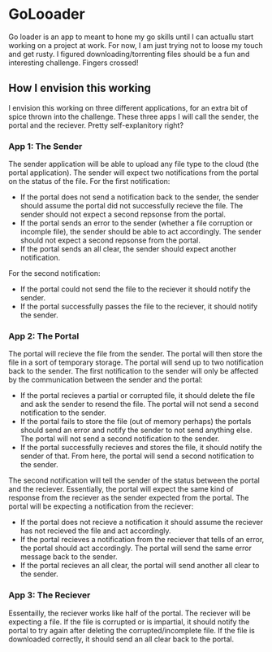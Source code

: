 # GoLooader

Go loader is an app to meant to hone my go skills until I can actuallu start working on a project at work.
For now, I am just trying not to loose my touch and get rusty.
I figured downloading/torrenting files should be a fun and interesting challenge.
Fingers crossed!


## How I envision this working

I envision this working on three different applications, for an extra bit of spice thrown into the challenge.
These three apps I will call the sender, the portal and the reciever. 
Pretty self-explanitory right?


### App 1: The Sender

The sender application will be able to upload any file type to the cloud (the portal application). 
The sender will expect two notifications from the portal on the status of the file.
For the first notification:
- If the portal does not send a notification back to the sender, the sender should assume the portal did not successfully recieve the file. 
The sender should not expect a second repsonse from the portal.
- If the portal sends an error to the sender (whether a file corruption or incomple file), the sender should be able to act accordingly.
The sender should not expect a second repsonse from the portal.
- If the portal sends an all clear, the sender should expect another notification.

For the second notification:
- If the portal could not send the file to the reciever it should notify the sender.
- If the portal successfully passes the file to the reciever, it should notify the sender.


### App 2: The Portal

The portal will recieve the file from the sender. 
The portal will then store the file in a sort of temporary storage.
The portal will send up to two notification back to the sender. 
The first notification to the sender will only be affected by the communication between the sender and the portal:
- If the portal recieves a partial or corrupted file, it should delete the file and ask the sender to resend the file. 
The portal will not send a second notification to the sender.
- If the portal fails to store the file (out of memory perhaps) the portals should send an error and notify the sender to not send anything else.
The portal will not send a second notification to the sender. 
- If the portal successfully recieves and stores the file, it should notify the sender of that.
From here, the portal will send a second notification to the sender.

The second notification will tell the sender of the status between the portal and the reciever. 
Essentially, the portal will expect the same kind of response from the reciever as the sender expected from the portal. 
The portal will be expecting a notification from the reciever:
- If the portal does not recieve a notification it should assume the reciever has not recieved the file and act accordingly.
- If the portal recieves a notification from the reciever that tells of an error, the portal should act accordingly.
The portal will send the same error message back to the sender.
- If the portal recieves an all clear, the portal will send another all clear to the sender.

### App 3: The Reciever

Essentailly, the reciever works like half of the portal.
The reciever will be expecting a file.
If the file is corrupted or is impartial, it should notify the portal to try again after deleting the corrupted/incomplete file.
If the file is downloaded correctly, it should send an all clear back to the portal.